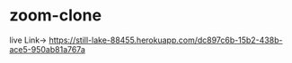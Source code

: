 # zoom-clone

live Link-> https://still-lake-88455.herokuapp.com/dc897c6b-15b2-438b-ace5-950ab81a767a

